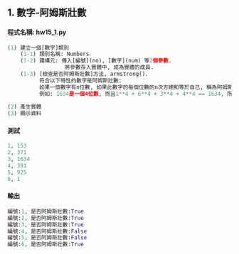 ## 1. 數字-阿姆斯壯數

#### 程式名稱: hw15_1.py
``` python
(1) 建立一個[數字]類別
    (1-1) 類別名稱: Numbers
    (1-2) 建構元: 傳入[編號](no), [數字](num) 等2個參數.
                  將參數存入實體中, 成為實體的成員.
    (1-3) [檢查是否阿姆斯壯數]方法, armstrong().
          符合以下特性的數字是阿姆斯壯數:
          如果一個數字有n位數, 如果此數字的每個位數的n次方總和等於自己, 稱為阿姆斯壯數.   
          例如: 1634是一個4位數, 而且1**4 + 6**4 + 3**4 + 4**4 == 1634, 所以1634是阿姆斯壯數.
          
(2) 產生實體
(3) 顯示資料
```

#### 測試
``` python
1, 153
2, 371
3, 1634
4, 381
5, 925
6, 1
```

#### 輸出
``` python
編號:1, 是否阿姆斯壯數:True
編號:2, 是否阿姆斯壯數:True
編號:3, 是否阿姆斯壯數:True
編號:4, 是否阿姆斯壯數:False
編號:5, 是否阿姆斯壯數:False
編號:6, 是否阿姆斯壯數:True
```
